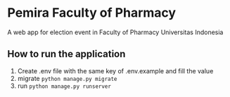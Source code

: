 # Pemira Faculty of Pharmacy

A web app for election event in Faculty of Pharmacy Universitas Indonesia

## How to run the application

1. Create .env file with the same key of .env.example and fill the value
2. migrate `python manage.py migrate`
3. run `python manage.py runserver`